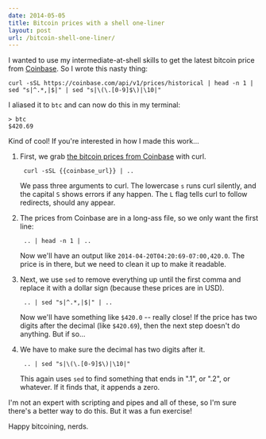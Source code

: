```yaml
---
date: 2014-05-05
title: Bitcoin prices with a shell one-liner
layout: post
url: /bitcoin-shell-one-liner/
---
```


I wanted to use my intermediate-at-shell skills to get the latest bitcoin price from [Coinbase](https://coinbase.com/?r=5150e82a9e19b7f80c000003). So I wrote this nasty thing:

    curl -sSL https://coinbase.com/api/v1/prices/historical | head -n 1 | sed "s|^.*,|$|" | sed "s|\(\.[0-9]$\)|\10|"

I aliased it to `btc` and can now do this in my terminal:

    > btc
    $420.69

Kind of cool! If you're interested in how I made this work...

1.  First, we grab [the bitcoin prices from Coinbase](https://coinbase.com/api/v1/prices/historical) with curl.

         curl -sSL {{coinbase_url}} | ..

    We pass three arguments to curl. The lowercase `s` runs curl silently, and the capital `S` shows errors if any happen. The `L` flag tells curl to follow redirects, should any appear.

2.  The prices from Coinbase are in a long-ass file, so we only want the first line:

         .. | head -n 1 | ..

    Now we'll have an output like `2014-04-20T04:20:69-07:00,420.0`. The price is in there, but we need to clean it up to make it readable.

3.  Next, we use `sed` to remove everything up until the first comma and replace it with a dollar sign (because these prices are in USD).

         .. | sed "s|^.*,|$|" | ..

    Now we'll have something like `$420.0` -- really close! If the price has two digits after the decimal (like `$420.69`), then the next step doesn't do anything. But if so...

4.  We have to make sure the decimal has two digits after it.

         .. | sed "s|\(\.[0-9]$\)|\10|"

    This again uses `sed` to find something that ends in ".1", or ".2", or whatever. If it finds that, it appends a zero.

I'm not an expert with scripting and pipes and all of these, so I'm sure there's a better way to do this. But it was a fun exercise!

Happy bitcoining, nerds.
